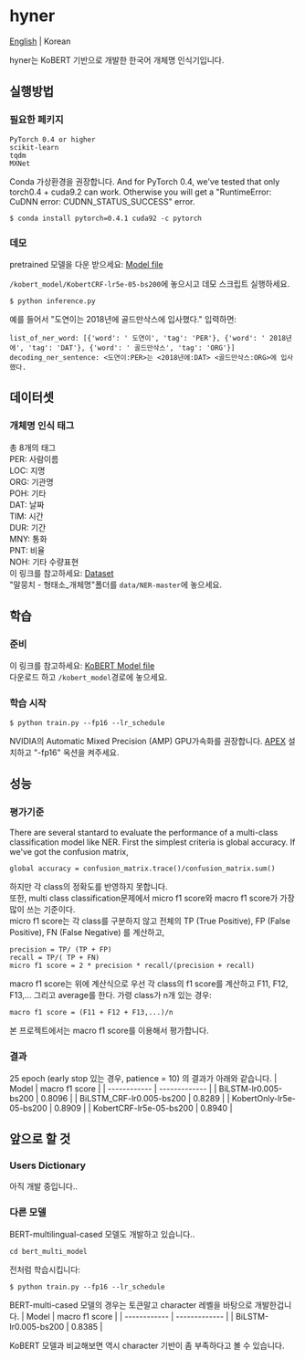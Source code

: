 # hyner
[English](/README.md) | Korean

hyner는 KoBERT 기반으로 개발한 한국어 개체명 인식기입니다.

## 실행방법
### 필요한 페키지
```
PyTorch 0.4 or higher
scikit-learn
tqdm
MXNet
```
Conda 가상환경을 권장합니다. And for PyTorch 0.4, we've tested that only torch0.4 + cuda9.2 can work. Otherwise you will get a "RuntimeError: CuDNN error: CUDNN_STATUS_SUCCESS" error.
```
$ conda install pytorch=0.4.1 cuda92 -c pytorch
```
### 데모
pretrained 모델을 다운 받으세요: [Model file](https://drive.google.com/drive/folders/1aiq8m1kh5esD3tdmGjJlBddG5-Sgrb9k?usp=sharing)

`/kobert_model/KobertCRF-lr5e-05-bs200`에 놓으시고 데모 스크립트 실행하세요.
```
$ python inference.py
```
예를 들어서 "도연이는 2018년에 골드만삭스에 입사했다." 입력하면:
```
list_of_ner_word: [{'word': ' 도연이', 'tag': 'PER'}, {'word': ' 2018년에', 'tag': 'DAT'}, {'word': ' 골드만삭스', 'tag': 'ORG'}]
decoding_ner_sentence: <도연이:PER>는 <2018년에:DAT> <골드만삭스:ORG>에 입사했다.
```
## 데이터셋
### 개체명 인식 태그
총 8개의 태그  
PER: 사람이름  
LOC: 지명  
ORG: 기관명  
POH: 기타  
DAT: 날짜  
TIM: 시간  
DUR: 기간  
MNY: 통화  
PNT: 비율  
NOH: 기타 수량표현    
이 링크를 참고하세요:
[Dataset](https://github.com/kmounlp/NER)  
"말뭉치 - 형태소_개체명"폴더를 `data/NER-master`에 놓으세요.
## 학습
### 준비
이 링크를 참고하세요: [KoBERT Model file](https://kobert.blob.core.windows.net/models/kobert/pytorch/pytorch_kobert_2439f391a6.params)  
다운로드 하고 `/kobert_model`경로에 놓으세요.

### 학습 시작
```
$ python train.py --fp16 --lr_schedule
```
NVIDIA의 Automatic Mixed Precision (AMP) GPU가속화를 권장합니다.
[APEX](https://github.com/NVIDIA/apex) 설치하고 "-fp16" 옥션을 켜주세요.
## 성능
### 평가기준
There are several stantard to evaluate the performance of a multi-class classification model like NER.
First the simplest criteria is global accuracy. If we've got the confusion matrix, 

`global accuracy = confusion_matrix.trace()/confusion_matrix.sum()`

하지만 각 class의 정확도를 반영하지 못합니다.  
또한, multi class classification문제에서
micro f1 score와 macro f1 score가 가장 많이 쓰는 기준이다.  
micro f1 score는 각 class를 구분하지 않고
전체의 TP (True Positive), FP (False Positive), FN (False Negative) 를 계산하고,
```
precision = TP/ (TP + FP)
recall = TP/( TP + FN)
micro f1 score = 2 * precision * recall/(precision + recall)
```
macro f1 score는 위에 계산식으로 우선 각 class의 f1 score를 계산하고
F11, F12, F13,... 그리고 average를 한다. 가령 class가 n개 있는 경우:
```
macro f1 score = (F11 + F12 + F13,...)/n
```
본 프로젝트에서는 macro f1 score를 이용해서 평가합니다.
### 결과
25 epoch (early stop 있는 경우, patience = 10) 의 결과가 아래와 같습니다.
| Model | macro f1 score |
| ------------ | ------------- |
| BiLSTM-lr0.005-bs200 | 0.8096 |
| BiLSTM_CRF-lr0.005-bs200 | 0.8289 |
| KobertOnly-lr5e-05-bs200 | 0.8909 |
| KobertCRF-lr5e-05-bs200 | 0.8940  |

## 앞으로 할 것
### Users Dictionary
아직 개발 중입니다..
### 다른 모델
BERT-multilingual-cased 모델도 개발하고 있습니다..
```
cd bert_multi_model
```
전처럼 학습시킵니다:
```
$ python train.py --fp16 --lr_schedule
```
BERT-multi-cased 모델의 경우는 토큰말고 character 레벨을 바탕으로 개발한겁니다.
| Model | macro f1 score |
| ------------ | ------------- |
| BiLSTM-lr0.005-bs200 | 0.8385 |

KoBERT 모델과 비교해보면 역시 character 기반이 좀 부족하다고 볼 수 있습니다.
